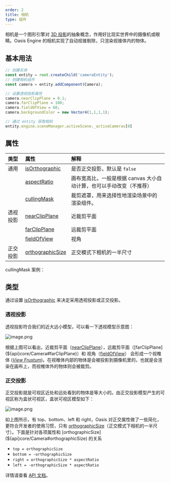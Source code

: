 ```yaml
---
order: 2
title: 相机
type: 组件
---
```


相机是一个图形引擎对 [3D 投影](https://en.wikipedia.org/wiki/3D_projection)的抽象概念，作用好比现实世界中的摄像机或眼睛。Oasis Engine 的相机实现了自动视锥剔除，只渲染视锥体内的物体。

<playground src="renderer-cull.ts"></playground>

## 基本用法
```typescript
// 创建实体
const entity = root.createChild('cameraEntity');
// 创建相机组件
const camera = entity.addComponent(Camera);

// 设置透视投影属性
camera.nearClipPlane = 0.1;
camera.farClipPlane = 100;
camera.fieldOfView = 60;
camera.backgroundColor = new Vector4(1,1,1,1);

// 通过 entity 获取相机
entity.engine.sceneManager.activeScene._activeCameras[0]
```
## 属性

|类型|属性|解释|
|:--|:--|:--|
|通用|[isOrthographic](${api}core/Camera#isOrthographic)|是否正交投影，默认是 `false`|
||[aspectRatio](${api}core/Camera#aspectRatio)|画布宽高比，一般是根据 canvas 大小自动计算，也可以手动改变（不推荐）|
|          | [cullingMask](${api}core/Camera#cullingMask) | 裁剪遮罩，用来选择性地渲染场景中的渲染组件。|
|透视投影| [nearClipPlane](${api}core/Camera#nearClipPlane) | 近裁剪平面 |
|| [farClipPlane](${api}core/Camera#farClipPlane) | 远裁剪平面 |
|| [fieldOfView](${api}core/Camera#fieldOfView) | 视角 |
|正交投影|[orthographicSize](${api}core/Camera#orthographicSize)| 正交模式下相机的一半尺寸|

cullingMask 案例：

<playground src="culling-mask.ts"></playground>


## 类型

通过设置 [isOrthographic](${api}core/Camera#isOrthographic) 来决定采用透视投影或正交投影。

### 透视投影

透视投影符合我们的近大远小模型，可以看一下透视模型示意图：

![image.png](https://gw.alipayobjects.com/mdn/rms_d27172/afts/img/A*isMHSpe21ZMAAAAAAAAAAAAAARQnAQ)

根据上图可以看出，近裁剪平面（[nearClipPlane](${api}core/Camera#nearClipPlane)），远裁剪平面（[farClipPlane](${api}core/Camera#farClipPlane)）和 视角（[fieldOfView](${api}core/Camera#fieldOfView)） 会形成一个视椎体 ([*View Frustum*](https://en.wikipedia.org/wiki/Viewing_frustum))。在视椎体内部的物体是会被投影到摄像机里的，也就是会渲染在画布上，而视椎体外的物体则会被裁剪。


### 正交投影

正交投影就是可视区近处和远处看到的物体是等大小的。由正交投影模型产生的可视区称为盒状可视区，盒状可视区模型如下：

![image.png](https://gw.alipayobjects.com/mdn/rms_d27172/afts/img/A*KEuGSqX-vXsAAAAAAAAAAAAAARQnAQ)

如上图所示，有 top、bottom、left 和 right，Oasis 对正交属性做了一些简化，更符合开发者的使用习惯，只有 [orthographicSize](${api}core/Camera#orthographicSize)（正交模式下相机的一半尺寸）。下面是针对各项属性和 [orthographicSize](${api}core/Camera#orthographicSize) 的关系

- `top = orthographicSize`
- `bottom = -orthographicSize`
- `right = orthographicSize * aspectRatio`
- `left = -orthographicSize * aspectRatio`


详情请查看 [API 文档](${api}core/Camera)。